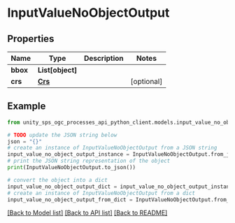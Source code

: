 # InputValueNoObjectOutput


## Properties

Name | Type | Description | Notes
------------ | ------------- | ------------- | -------------
**bbox** | **List[object]** |  | 
**crs** | [**Crs**](Crs.md) |  | [optional] 

## Example

```python
from unity_sps_ogc_processes_api_python_client.models.input_value_no_object_output import InputValueNoObjectOutput

# TODO update the JSON string below
json = "{}"
# create an instance of InputValueNoObjectOutput from a JSON string
input_value_no_object_output_instance = InputValueNoObjectOutput.from_json(json)
# print the JSON string representation of the object
print(InputValueNoObjectOutput.to_json())

# convert the object into a dict
input_value_no_object_output_dict = input_value_no_object_output_instance.to_dict()
# create an instance of InputValueNoObjectOutput from a dict
input_value_no_object_output_from_dict = InputValueNoObjectOutput.from_dict(input_value_no_object_output_dict)
```
[[Back to Model list]](../README.md#documentation-for-models) [[Back to API list]](../README.md#documentation-for-api-endpoints) [[Back to README]](../README.md)


